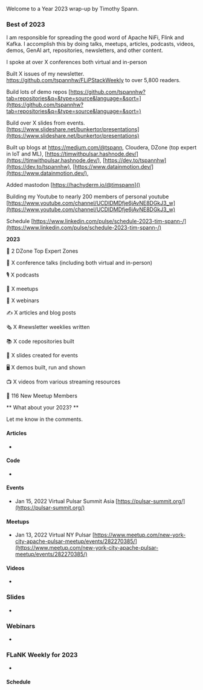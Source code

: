 Welcome to a Year 2023 wrap-up by Timothy Spann.

### Best of 2023


I am responsible for spreading the good word of Apache NiFi, Flink and Kafka.   I accomplish this by doing talks, meetups, articles, podcasts, videos, demos, GenAI art, repositories, newsletters, and other content.

I spoke at over X conferences both virtual and in-person

Built X issues of my newsletter.   https://github.com/tspannhw/FLiPStackWeekly to over 5,800 readers.

Build lots of demo repos [https://github.com/tspannhw?tab=repositories&q=&type=source&language=&sort=](https://github.com/tspannhw?tab=repositories&q=&type=source&language=&sort=)

Build over X slides from events. [https://www.slideshare.net/bunkertor/presentations](https://www.slideshare.net/bunkertor/presentations)

Built up blogs at https://medium.com/@tspann, Cloudera, DZone (top expert in IoT and ML), [https://timwithpulsar.hashnode.dev/](https://timwithpulsar.hashnode.dev/), [https://dev.to/tspannhw](https://dev.to/tspannhw), [https://www.datainmotion.dev/](https://www.datainmotion.dev/), 

Added mastodon [https://hachyderm.io/@timspann]()

Building my Youtube to nearly 200 members of personal youtube 
[https://www.youtube.com/channel/UCDIDMDfje6jAvNE8DGkJ3_w](https://www.youtube.com/channel/UCDIDMDfje6jAvNE8DGkJ3_w)

Schedule 
[https://www.linkedin.com/pulse/schedule-2023-tim-spann-/](https://www.linkedin.com/pulse/schedule-2023-tim-spann-/)

**2023**

🎯 2 DZone Top Expert Zones 

📣 X conference talks (including both virtual and in-person)

🎙 X podcasts

📅 X meetups

📼 X webinars

✍️ X articles and blog posts

🗞 X #newsletter weeklies written

📚 X code repositories built

📄 X slides created for events

🖥️ X demos built, run and shown

📺 X videos from various streaming resources

🏢 116 New Meetup Members 
 
 
** What about your 2023? **

Let me know in the comments.





#### Articles

* 

#### Code

*

#### Events

* Jan 15, 2022	Virtual	Pulsar Summit Asia  [https://pulsar-summit.org/](https://pulsar-summit.org/)




#### Meetups

* Jan 13, 2022	Virtual	NY Pulsar	[https://www.meetup.com/new-york-city-apache-pulsar-meetup/events/282270385/](https://www.meetup.com/new-york-city-apache-pulsar-meetup/events/282270385/)



#### Videos

* 



### Slides

* 

### Webinars

* 


### FLaNK  Weekly for 2023


* 


#### Schedule





